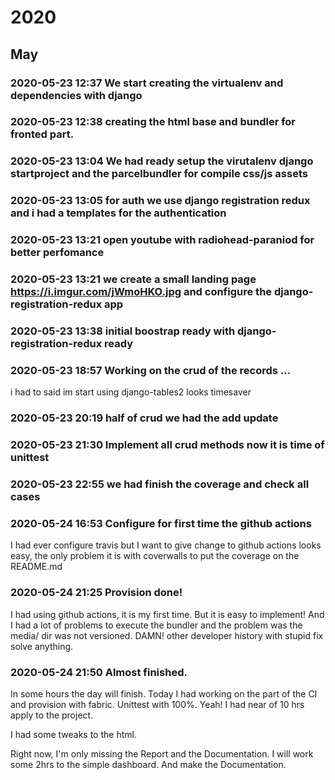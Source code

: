 # 2020

## May

### 2020-05-23 12:37 We start creating the virtualenv and dependencies with django
 
### 2020-05-23 12:38 creating the html base and bundler for fronted part.
 
### 2020-05-23 13:04 We had ready setup the virutalenv django startproject and the parcelbundler for compile css/js assets
 
### 2020-05-23 13:05 for auth we use django registration redux and i had a templates for the authentication
 
### 2020-05-23 13:21 open youtube with radiohead-paraniod for better perfomance
 
### 2020-05-23 13:21 we create a small landing page https://i.imgur.com/jWmoHKO.jpg and configure the django-registration-redux app
 
### 2020-05-23 13:38 initial boostrap ready with django-registration-redux ready
 
### 2020-05-23 18:57 Working on the crud of the records ...

i had to said im start using django-tables2 looks timesaver 
### 2020-05-23 20:19 half of crud we had the add update
 
### 2020-05-23 21:30 Implement all crud methods now it is time of unittest
 
### 2020-05-23 22:55 we had finish the coverage and check all cases
 
### 2020-05-24 16:53 Configure for first time the github actions

I had ever configure travis but I want to give change to github actions looks easy,
the only problem it is with coverwalls to put the coverage on the README.md 
### 2020-05-24 21:25 Provision done!

I had using github actions, it is my first time. But it is easy to implement! 
And I had a lot of problems to execute the bundler and the problem was the media/ dir
was not versioned. DAMN! other developer history with stupid fix solve anything. 
### 2020-05-24 21:50 Almost finished.

In some hours  the day will finish. Today I had working on the part of the CI and provision with fabric.
Unittest with 100%. Yeah! I had near of 10 hrs apply to the project.

I had some tweaks to the html.

Right now, I'm only missing the Report and the Documentation. I will work some 2hrs to the simple dashboard. And make the Documentation. 
